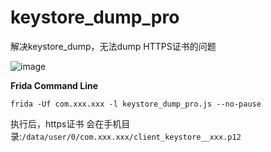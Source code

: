 # keystore_dump_pro
解决keystore_dump，无法dump HTTPS证书的问题

![image](https://github.com/hackettk/keystore_dump_pro/assets/45909680/c964865e-e759-407a-864a-7bdc26338c8a)


**Frida Command Line**

`frida -Uf com.xxx.xxx -l keystore_dump_pro.js --no-pause`

执行后，https证书 会在手机目录:``/data/user/0/com.xxx.xxx/client_keystore__xxx.p12``
